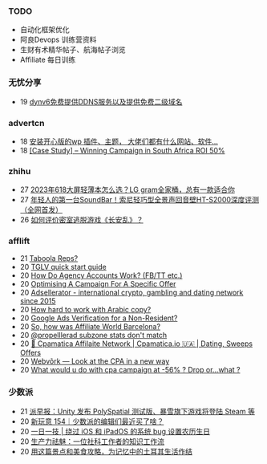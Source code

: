 ### TODO
-  自动化框架优化
-  阿良Devops 训练营资料
-  生财有术精华帖子、航海帖子浏览
-  Affiliate 每日训练

### 无忧分享
<!-- ruyo:START -->
-  19 [dynv6免费提供DDNS服务以及提供免费二级域名](https://51.ruyo.net/18430.html)<!-- ruyo:END -->

### advertcn
<!-- advertcn:START -->
-  18 [安装开心版的wp 插件、主题， 大佬们都有什么网站、软件...](https://www.advertcn.com/forum.php?mod=viewthread&tid=111253)
-  18 [[Case Study] – Winning Campaign in South Africa ROI 50%](https://www.advertcn.com/forum.php?mod=viewthread&tid=111251)<!-- advertcn:END -->

### zhihu
<!-- zhihu:START -->
-  27 [2023年618大屏轻薄本怎么选？LG gram全家桶，总有一款适合你](http://zhuanlan.zhihu.com/p/632641888?utm_campaign=rss&utm_medium=rss&utm_source=rss&utm_content=title)
-  27 [年轻人的第一台SoundBar！索尼轻巧型全景声回音壁HT-S2000深度评测（全网首发）](http://zhuanlan.zhihu.com/p/630990296?utm_campaign=rss&utm_medium=rss&utm_source=rss&utm_content=title)
-  26 [如何评价密室逃脱游戏《长安乱》？](http://www.zhihu.com/question/563950552/answer/3045961312?utm_campaign=rss&utm_medium=rss&utm_source=rss&utm_content=title)<!-- zhihu:END -->

### afflift
<!-- afflift:START -->
-  21 [Taboola Reps?](https://afflift.com/f/threads/taboola-reps.11326/)
-  20 [TGLV quick start guide](https://afflift.com/f/threads/tglv-quick-start-guide.11312/)
-  20 [How Do Agency Accounts Work? &lpar;FB/TT etc.&rpar;](https://afflift.com/f/threads/how-do-agency-accounts-work-fb-tt-etc.11313/)
-  20 [Optimising A Campaign For A Specific Offer](https://afflift.com/f/threads/optimising-a-campaign-for-a-specific-offer.11318/)
-  20 [Adsellerator - international crypto, gambling and dating network since 2015](https://afflift.com/f/threads/adsellerator-international-crypto-gambling-and-dating-network-since-2015.6683/)
-  20 [How hard to work with Arabic copy?](https://afflift.com/f/threads/how-hard-to-work-with-arabic-copy.7756/)
-  20 [Google Ads Verification for a Non-Resident?](https://afflift.com/f/threads/google-ads-verification-for-a-non-resident.11284/)
-  20 [So, how was Affiliate World Barcelona?](https://afflift.com/f/threads/so-how-was-affiliate-world-barcelona.11322/)
-  20 [@propelllerad subzone stats don&#39;t match](https://afflift.com/f/threads/propelllerad-subzone-stats-dont-match.11325/)
-  20 [💸 Cpamatica Affilaite Network | Cpamatica.io 🇺🇦 | Dating, Sweeps Offers](https://afflift.com/f/threads/%F0%9F%92%B8-cpamatica-affilaite-network-cpamatica-io-%F0%9F%87%BA%F0%9F%87%A6-dating-sweeps-offers.8489/)
-  20 [Webvõrk — Look at the CPA in a new way](https://afflift.com/f/threads/webv%C3%B5rk-%E2%80%94-look-at-the-cpa-in-a-new-way.2820/)
-  20 [What would u do with cpa campaign at -56% ? Drop or...what ?](https://afflift.com/f/threads/what-would-u-do-with-cpa-campaign-at-56-drop-or-what.11310/)<!-- afflift:END -->

### 少数派
<!-- sspai:START -->
-  21 [派早报：Unity 发布 PolySpatial 测试版、暴雪旗下游戏将登陆 Steam 等](https://sspai.com/post/81340)
-  20 [新玩意 154｜少数派的编辑们最近买了啥？](https://sspai.com/post/81329)
-  20 [一日一技 | 绕过 iOS 和 iPadOS 的系统 bug 设置农历生日](https://sspai.com/post/81239)
-  20 [生产力祛魅：一位社科工作者的知识工作流](https://sspai.com/post/80962)
-  20 [用这篇景点和美食攻略，为记忆中的土耳其生活作结](https://sspai.com/post/81040)<!-- sspai:END -->
